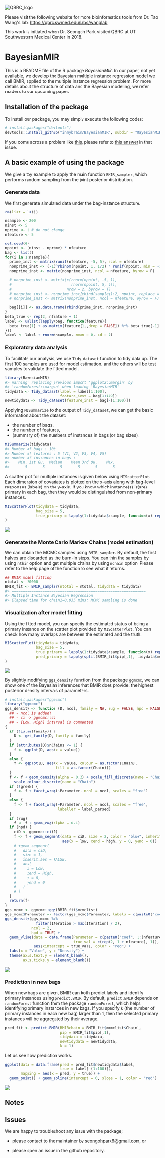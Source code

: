 
<!-- README.md is generated from README.Rmd. Please edit that file -->
<!-- To add a badge  -->
<!-- [![Travis-CI Build Status](https://travis-ci.org/geanders/countyweather.svg?branch=master)](https://travis-ci.org/geanders/countyweather) -->
<!-- [![CRAN_Status_Badge](http://www.r-pkg.org/badges/version/countyweather)](https://cran.r-project.org/package=countyweather) -->
![QBRC\_logo](./fig/QBRC.jpg)

Please visit the following website for more bioinformatics tools from Dr. Tao Wang's lab: <https://qbrc.swmed.edu/labs/wanglab>

This work is initiated when Dr. Seongoh Park visited QBRC at UT Southwestern Medical Center in 2018.

BayesianMIR
===========

This is a README file of the R package *BayesianMIR*. In our paper, not yet available, we develop the Bayesian multiple instance regression model we call BMIR, applied to the multiple instance regression problem. For more details about the structure of data and the Bayesian modeling, we refer readers to our upcoming paper.

<!-- We assume the primary instance assumption used in @RayPage2005, that is, there is one primary instance explaining the bag-level response variable. -->
Installation of the package
---------------------------

To install our package, you may simply execute the following codes:

``` r
# install.packages("devtools")
devtools::install_github("inmybrain/BayesianMIR", subdir = "BayesianMIR") # don't forget to specify subdir!
```

If you come across a problem like [this](https://github.com/r-lib/remotes/issues/130), please refer to [this answer](https://github.com/r-lib/remotes/issues/130#issuecomment-423830669) in that issue.

<!-- Or you can install the source file using the command line after downloading it from [here](XXX) (NOT AVAILABLE NOW); -->
<!-- ```{bash, eval = FALSE} -->
<!-- R CMD INSTALL BayesianMIR_1.0.tar.gz -->
<!-- ``` -->
A basic example of using the package
------------------------------------

We give a toy example to apply the main function `BMIR_sampler`, which performs random sampling from the joint posterior distribution.

### Generate data

We first generate simulated data under the bag-instance structure.

``` r
rm(list = ls())

nsample <- 200
ninst <- 5
nprime <- 1 # do not change
nfeature <- 5

set.seed(6)
npoint <- (ninst - nprime) * nfeature
bag <- list()
for(i in 1:nsample){
  prime_inst <- matrix(runif(nfeature, -5, 5), ncol = nfeature)
  nonprime_inst <- (-1)^rbinom(npoint, 1, 1/2) * runif(npoint, min = -10, max = 10)
  nonprime_inst <- matrix(nonprime_inst, ncol = nfeature, byrow = F)
  
  # nonprime_inst <- matrix(c(rnorm(npoint, -5, 1),
  #                           rnorm(npoint, 5, 1)),
  #                         nrow = 2, byrow = T)
  # nonprime_inst <- nonprime_inst[cbind(sample(1:2, npoint, replace = T), 1:npoint)]
  # nonprime_inst <- matrix(nonprime_inst, ncol = nfeature, byrow = F)
  
  bag[[i]] <- as.data.frame(rbind(prime_inst, nonprime_inst))
}
beta_true <- rep(2, nfeature + 1)
label <- unlist(lapply(bag, function(feature){
  beta_true[1] + as.matrix(feature[1,,drop = FALSE]) %*% beta_true[-1]
}))
label <- label + rnorm(nsample, mean = 0, sd = 1)
```

### Exploratory data analysis

To facilitate our analysis, we use `Tidy_dataset` function to tidy data up. The first 100 samples are used for model estimation, and the others will be test samples to validate the fitted model.

``` r
library(BayesianMIR)
#> Warning: replacing previous import 'ggplot2::margin' by
#> 'randomForest::margin' when loading 'BayesianMIR'
tidydata <- Tidy_dataset(label = label[1:100],
                         feature_inst = bag[1:100])
newtidydata <- Tidy_dataset(feature_inst = bag[-(1:100)])
```

Applying `MISummarize` to the output of `Tidy_dataset`, we can get the basic information about the dataset:

-   the number of bags,
-   the number of features,
-   (summary of) the numbers of instances in bags (or bag sizes).

``` r
MISummarize(tidydata)
#> Number of bags : 100
#> Number of features : 5 (V1, V2, V3, V4, V5)
#> Number of instances in bags : 
#>    Min. 1st Qu.  Median    Mean 3rd Qu.    Max. 
#>       5       5       5       5       5       5
```

A scatter plot for multiple instances is given below using `MIScatterPlot`. Each dimension of covariates is plotted on the x-axis along with bag-level responses (labels) on the y-axis. If you know which instance(s) is(are) primary in each bag, then they would be distinguished from non-primary instances.

``` r
MIScatterPlot(tidydata = tidydata, 
              bag_size = 5,
              true_primary = lapply(1:tidydata$nsample, function(x) rep(c(T,F), c(1, ninst - 1)))
)
```

![](./fig/README-unnamed-chunk-6-1.png)

### Generate the Monte Carlo Markov Chains (model estimation)

We can obtain the MCMC samples using `BMIR_sampler`. By default, the first halves are discarded as the burn-in steps. You can thin the samples by using `nthin` option and get multiple chains by using `nchain` option. Please refer to the help page of the function to see what it returns.

``` r
## BMIR model fitting
ntotal <- 20000
BMIR_fit <- BMIR_sampler(ntotal = ntotal, tidydata = tidydata)
#> =============================================================
#> Multiple Instance Bayesian Regression
#> Elapsed time for chain1=0.035 mins: MCMC sampling is done!
```

### Visualization after model fitting

Using the fitted model, you can specify the estimated status of being a primary instance on the scatter plot provided by `MIScatterPlot`. You can check how many overlaps are between the estimated and the truth.

``` r
MIScatterPlot(tidydata = tidydata, 
              bag_size = 5,
              true_primary = lapply(1:tidydata$nsample, function(x) rep(c(T,F), c(1, ninst - 1))), 
              pred_primary = lapply(split(BMIR_fit$pip[,1], tidydata$membership), function(x) rank(-x, ties.method = "min") <= 1)
)
```

![](./fig/README-unnamed-chunk-8-1.png)

By slightly modifying `ggs_density` function from the package `ggmcmc`, we can show one of the Bayesian inferences that BMIR does provide: the highest posterior density intervals of parameters.

``` r
# install.packages("ggmcmc")
library("ggmcmc")
ggs_density <- function (D, ncol, family = NA, rug = FALSE, hpd = FALSE, greek = FALSE) 
  ## - ncol is added!
  ## - ci -> ggmcmc::ci
  ## - [Low, High] interval is commented
{
  if (!is.na(family)) {
    D <- get_family(D, family = family)
  }
  if (attributes(D)$nChains <= 1) {
    f <- ggplot(D, aes(x = value))
  }
  else {
    f <- ggplot(D, aes(x = value, colour = as.factor(Chain), 
                       fill = as.factor(Chain)))
  }
  f <- f + geom_density(alpha = 0.3) + scale_fill_discrete(name = "Chain") + 
    scale_colour_discrete(name = "Chain")
  if (!greek) {
    f <- f + facet_wrap(~Parameter, ncol = ncol, scales = "free")
  }
  else {
    f <- f + facet_wrap(~Parameter, ncol = ncol, scales = "free", 
                        labeller = label_parsed)
  }
  if (rug) 
    f <- f + geom_rug(alpha = 0.1)
  if (hpd) {
    ciD <- ggmcmc::ci(D)
    f <- f + geom_segment(data = ciD, size = 2, color = "blue", inherit.aes = FALSE, 
                          aes(x = low, xend = high, y = 0, yend = 0)) 
    # +geom_segment(
    #   data = ciD,
    #   size = 1,
    #   inherit.aes = FALSE,
    #   aes(
    #     x = Low,
    #     xend = High,
    #     y = 0,
    #     yend = 0
    #   )
    # )
  }
  return(f)
}
ggs_mcmc <- ggmcmc::ggs(BMIR_fit$mcmclist)
ggs_mcmc$Parameter <- factor(ggs_mcmc$Parameter, labels = c(paste0("coef", 1:(nfeature + 1)), "sig2_error"))
ggs_density(ggs_mcmc %>% 
              filter(Iteration > max(Iteration) / 2), 
            ncol = 2,
            hpd = TRUE) + 
  geom_vline(data = data.frame(Parameter = c(paste0("coef", 1:(nfeature + 1)), "sig2_error"),
                               true_val = c(rep(2, 1 + nfeature), 1)),
             aes(xintercept = true_val), color = "red") +
  labs(x = "Value", y = "Density") + 
  theme(axis.text.y = element_blank(),
        axis.ticks.y = element_blank())
```

![](./fig/README-unnamed-chunk-9-1.png)

### Prediction in new bags

When new bags are given, BMIR can both predict labels and identify primary instances using `predict.BMIR`. By default, `predict.BMIR` depends on `randomForest` function from the package `randomForest`, which helps identifying primary instances in new bags. If you specify `k` (the number of primary instances in each new bag) larger than 1, then the selected primary instances will be aggregated by their average.

``` r
pred_fit <- predict.BMIR(BMIRchain = BMIR_fit$mcmclist$Chain1, 
                         pip = BMIR_fit$pip[,1], 
                         tidydata = tidydata, 
                         newtidydata = newtidydata,
                         k = 1)
```

Let us see how prediction works.

``` r
ggplot(data = data.frame(pred = pred_fit$newtidydata$label, 
                         true = label[-(1:100)]), 
       mapping = aes(x = pred, y = true)) + 
  geom_point() + geom_abline(intercept = 0, slope = 1, color = "red")
```

![](./fig/README-unnamed-chunk-11-1.png)

Notes
-----

<!-- - For available covariance structures, see the help page; -->
<!-- ```{r, eval = FALSE} -->
<!-- ?Mclust_SEP_cpp -->
<!-- ``` -->
<!-- - As for initial assignment of cluster membership, each sample is assigned randomly to clusters. -->
Issues
------

We are happy to troubleshoot any issue with the package;

-   please contact to the maintainer by <seongohpark6@gmail.com>, or

-   please open an issue in the github repository.

<!-- ## Error and warning messages you may get -->
<!-- ## References  -->
